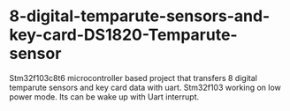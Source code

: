 # 8-digital-temparute-sensors-and-key-card-DS1820-Temparute-sensor
Stm32f103c8t6 microcontroller based project that transfers 8 digital temparute sensors and key card data with uart. Stm32f103 working on low power mode. Its can be wake up with Uart interrupt.
